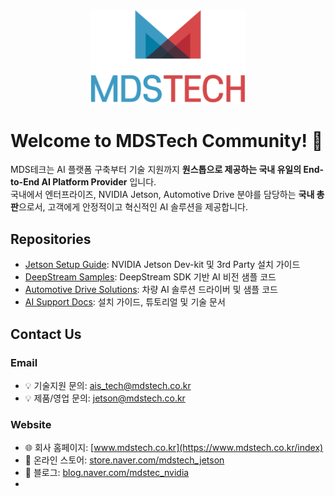 <p align="center">
  <img src="https://github.com/MDSTech-Jetson/.github/blob/myungsu/profile/img/mdstech_logo.png?raw=true" width="250"/>
</p>

# Welcome to MDSTech Community! 👋

MDS테크는 AI 플랫폼 구축부터 기술 지원까지 **원스톱으로 제공하는 국내 유일의 End-to-End AI Platform Provider**  입니다.  
국내에서 엔터프라이즈, NVIDIA Jetson, Automotive Drive 분야를 담당하는 **국내 총판**으로서, 고객에게 안정적이고 혁신적인 AI 솔루션을 제공합니다.

## Repositories
- [Jetson Setup Guide](https://github.com/MDSTech-Jetson/Jetson-Setup-Guide): NVIDIA Jetson Dev-kit 및 3rd Party 설치 가이드
- [DeepStream Samples](https://github.com/MDSTech-Jetson/MDSTech-DeepStream-Samples): DeepStream SDK 기반 AI 비전 샘플 코드
- [Automotive Drive Solutions](https://github.com/MDSTech-Jetson/Automotive-Drive-Solutions): 차량 AI 솔루션 드라이버 및 샘플 코드
- [AI Support Docs](https://github.com/MDSTech-Jetson/AI-Support-Docs): 설치 가이드, 튜토리얼 및 기술 문서

## Contact Us

### Email
- 💡 기술지원 문의: ais_tech@mdstech.co.kr  
- 💡 제품/영업 문의: jetson@mdstech.co.kr  

### Website
- 🌐 회사 홈페이지: [www.mdstech.co.kr](https://www.mdstech.co.kr/index)  
- 🛒 온라인 스토어: [store.naver.com/mdstech_jetson](https://smartstore.naver.com/nvidia_jetson)  
- 📝 블로그: [blog.naver.com/mdstec_nvidia](https://blog.naver.com/mdstec_nvidia)
- 